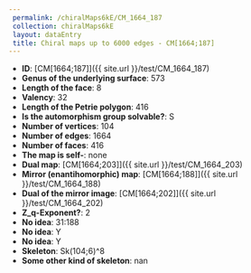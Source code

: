 ```yaml
--- 
 permalink: /chiralMaps6kE/CM_1664_187 
 collection: chiralMaps6kE
 layout: dataEntry
 title: Chiral maps up to 6000 edges - CM[1664;187]
---
```


- **ID**: [CM[1664;187]]({{ site.url }}/test/CM_1664_187)
- **Genus of the underlying surface**: 573
- **Length of the face**: 8
- **Valency**: 32
- **Length of the Petrie polygon**: 416
- **Is the automorphism group solvable?**: S
- **Number of vertices**: 104
- **Number of edges**: 1664
- **Number of faces**: 416
- **The map is self-**: none
- **Dual map**: [CM[1664;203]]({{ site.url }}/test/CM_1664_203)
- **Mirror (enantihomorphic) map**: [CM[1664;188]]({{ site.url }}/test/CM_1664_188)
- **Dual of the mirror image**: [CM[1664;202]]({{ site.url }}/test/CM_1664_202)
- **Z_q-Exponent?**: 2
- **No idea**:  31:188
- **No idea**: Y
- **No idea**: Y
- **Skeleton**: Sk(104;6)^8
- **Some other kind of skeleton**: nan
